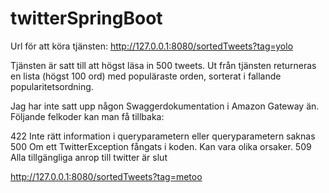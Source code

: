 # twitterSpringBoot

Url för att köra tjänsten: http://127.0.0.1:8080/sortedTweets?tag=yolo

Tjänsten är satt till att högst läsa in 500 tweets. Ut från tjänsten returneras en lista (högst 100 ord) med populäraste
orden, sorterat i fallande popularitetsordning.

Jag har inte satt upp någon Swaggerdokumentation i Amazon Gateway än. Följande felkoder kan man få tillbaka:

422     Inte rätt information i queryparametern eller queryparametern saknas
500     Om ett TwitterException fångats i koden. Kan vara olika orsaker.
509     Alla tillgängliga anrop till twitter är slut


http://127.0.0.1:8080/sortedTweets?tag=metoo